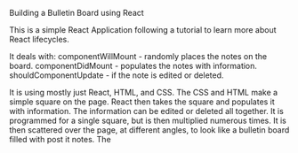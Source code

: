 Building a Bulletin Board using React

This is a simple React Application following a tutorial to learn more about React lifecycles.

It deals with:
componentWillMount - randomly places the notes on the board.
componentDidMount - populates the notes with information.
shouldComponentUpdate - if the note is edited or deleted.

It is using mostly just React, HTML, and CSS.  The CSS and HTML make a simple square on the page.  React then takes the square and populates it with information.  The information can be edited or deleted all together.  It is programmed for a single square, but is then multiplied numerous times. It is then scattered over the page, at different angles, to look like a bulletin board filled with post it notes.  The 
